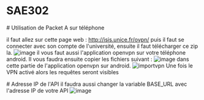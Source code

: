 # SAE302

# Utilisation de Packet A sur téléphone

il faut allez sur cette page web : 
http://isis.unice.fr/ovpn/
puis il faut se connecter avec son compte de l'université, ensuite il faut télécharger ce zip la.
![image](https://github.com/Exarven15/SAE302/assets/82619002/62462c81-7a4b-4ca4-a1a7-55fb9e300139)
il vous faut aussi l'application openvpn sur votre téléphone android.
Il vous faudra ensuite copier les fichiers suivant : ![image](https://github.com/Exarven15/SAE302/assets/82619002/c7773d18-ef59-4fc2-b68a-efa2dec17535) 
dans cette partie de l'application openvpn sur android.
![importvpn](https://github.com/Exarven15/SAE302/assets/82619002/57b8474f-1a1d-40cb-9cb5-7f1b5e5fdd06)
Une fois le VPN activé alors les requêtes seront visibles

# Adresse IP de l'API
il faudra aussi changer la variable BASE_URL avec l'adresse IP de votre API
![image](https://github.com/Exarven15/SAE302/assets/82619002/fe5644f4-5951-436b-913d-d2386709172f)
